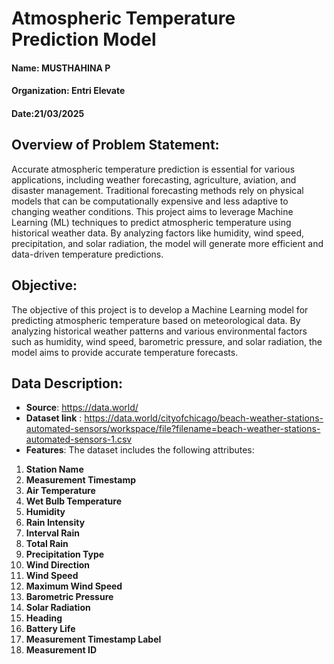# Atmospheric Temperature Prediction Model
#### Name: MUSTHAHINA P
#### Organization: Entri Elevate
#### Date:21/03/2025

## Overview of Problem Statement:
Accurate atmospheric temperature prediction is essential for various applications, including weather forecasting, agriculture, aviation, and disaster management. Traditional forecasting methods rely on physical models that can be computationally expensive and less adaptive to changing weather conditions.
This project aims to leverage Machine Learning (ML) techniques to predict atmospheric temperature using historical weather data. By analyzing factors like humidity, wind speed, precipitation, and solar radiation, the model will generate more efficient and data-driven temperature predictions.

## Objective:
The objective of this project is to develop a Machine Learning model for predicting atmospheric temperature based on meteorological data. By analyzing historical weather patterns and various environmental factors such as humidity, wind speed, barometric pressure, and solar radiation, the model aims to provide accurate temperature forecasts.

## Data Description:
   - **Source**: https://data.world/
   - **Dataset link** : https://data.world/cityofchicago/beach-weather-stations-automated-sensors/workspace/file?filename=beach-weather-stations-automated-sensors-1.csv
  - **Features**: The dataset includes the following attributes:
1. **Station Name**
2. **Measurement Timestamp**
3. **Air Temperature**
4. **Wet Bulb Temperature**
5. **Humidity**
6. **Rain Intensity**
7. **Interval Rain**
8. **Total Rain**
9. **Precipitation Type**
10. **Wind Direction**
11. **Wind Speed**
12. **Maximum Wind Speed**
13. **Barometric Pressure**
14. **Solar Radiation**
15. **Heading**
16. **Battery Life**
17. **Measurement Timestamp Label**
18. **Measurement ID**

